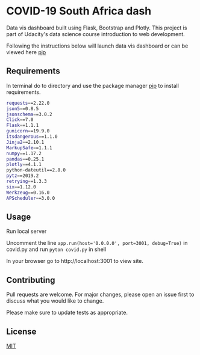 # COVID-19 South Africa dash

Data vis dashboard built using Flask, Bootstrap and Plotly. This project is part of Udacity's data science course introduction to web development.

Following the instructions below will launch data vis dashboard or can be viewed here [pip](https://covid-dash-south-africa.herokuapp.com/)

## Requirements

In terminal do to directory and use the package manager [pip](https://pip.pypa.io/en/stable/) to install requirements.

```bash
requests==2.22.0
json5==0.8.5
jsonschema==3.0.2
Click==7.0
Flask==1.1.1
gunicorn==19.9.0
itsdangerous==1.1.0
Jinja2==2.10.1
MarkupSafe==1.1.1
numpy==1.17.2
pandas==0.25.1
plotly==4.1.1
python-dateutil==2.8.0
pytz==2019.2
retrying==1.3.3
six==1.12.0
Werkzeug==0.16.0
APScheduler==3.0.0
```

## Usage
Run local server

Uncomment the line ```app.run(host='0.0.0.0', port=3001, debug=True)``` in covid.py and run ```pyton covid.py``` in shell

In your browser go to http://localhost:3001 to view site.

## Contributing
Pull requests are welcome. For major changes, please open an issue first to discuss what you would like to change.

Please make sure to update tests as appropriate.

## License
[MIT](https://choosealicense.com/licenses/mit/)

